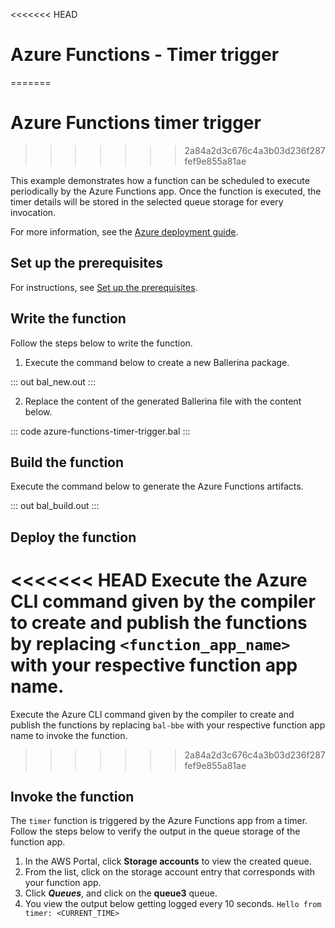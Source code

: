 <<<<<<< HEAD
# Azure Functions - Timer trigger
=======
# Azure Functions timer trigger
>>>>>>> 2a84a2d3c676c4a3b03d236f287fef9e855a81ae

This example demonstrates how a function can be scheduled to execute periodically by the Azure Functions app. Once the function is executed, the timer details will be stored in the selected queue storage for every invocation.

For more information, see the [Azure deployment guide](https://ballerina.io/learn/run-in-the-cloud/function-as-a-service/azure-functions/).

## Set up the prerequisites

For instructions, see [Set up the prerequisites](https://ballerina.io/learn/run-in-the-cloud/function-as-a-service/azure-functions/#set-up-the-prerequisites).

## Write the function

Follow the steps below to write the function.

1. Execute the command below to create a new Ballerina package.

::: out bal_new.out :::

2. Replace the content of the generated Ballerina file with the content below.

::: code azure-functions-timer-trigger.bal :::

## Build the function

Execute the command below to generate the Azure Functions artifacts.

::: out bal_build.out :::

## Deploy the function

<<<<<<< HEAD
Execute the Azure CLI command given by the compiler to create and publish the functions by replacing `<function_app_name>` with your respective function app name.
=======
Execute the Azure CLI command given by the compiler to create and publish the functions by replacing `bal-bbe` with your respective function app name to invoke the function.
>>>>>>> 2a84a2d3c676c4a3b03d236f287fef9e855a81ae

## Invoke the function

The `timer` function is triggered by the Azure Functions app from a timer. Follow the steps below to verify the output in the queue storage of the function app.

1. In the AWS Portal, click **Storage accounts** to view the created queue.
2. From the list, click on the storage account entry that corresponds with your function app.
3. Click ***Queues***, and click on the **queue3** queue.
4. You view the output below getting logged every 10 seconds.
   `Hello from timer: <CURRENT_TIME>`
